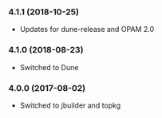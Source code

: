 ### 4.1.1 (2018-10-25)

  * Updates for dune-release and OPAM 2.0


### 4.1.0 (2018-08-23)

  * Switched to Dune


### 4.0.0 (2017-08-02)

  * Switched to jbuilder and topkg

